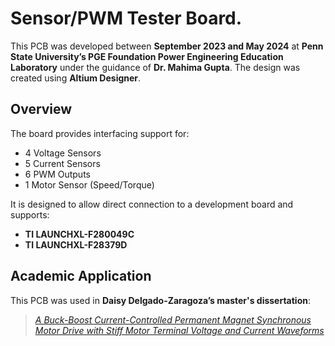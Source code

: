 # Sensor/PWM Tester Board.

This PCB was developed between **September 2023 and May 2024** at **Penn State University’s PGE Foundation Power Engineering Education Laboratory** under the guidance of **Dr. Mahima Gupta**. The design was created using **Altium Designer**.

## Overview

The board provides interfacing support for:

- 4 Voltage Sensors  
- 5 Current Sensors  
- 6 PWM Outputs  
- 1 Motor Sensor (Speed/Torque)  

It is designed to allow direct connection to a development board and supports:

- **TI LAUNCHXL-F280049C**  
- **TI LAUNCHXL-F28379D**

## Academic Application

This PCB was used in **Daisy Delgado-Zaragoza’s master's dissertation**:  
> *[A Buck-Boost Current-Controlled Permanent Magnet Synchronous Motor Drive with Stiff Motor Terminal Voltage and Current Waveforms](https://ieeexplore.ieee.org/document/10860890/metrics#metrics)*
